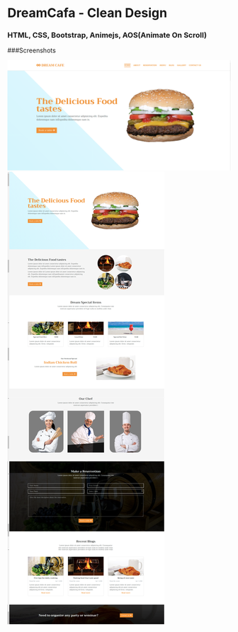 # DreamCafa - Clean Design

### HTML, CSS, Bootstrap, Animejs, AOS(Animate On Scroll)

###Screenshots

<img src='screenshots/dream-home.png'>

<img src='screenshots/dream-cafe.png'>

